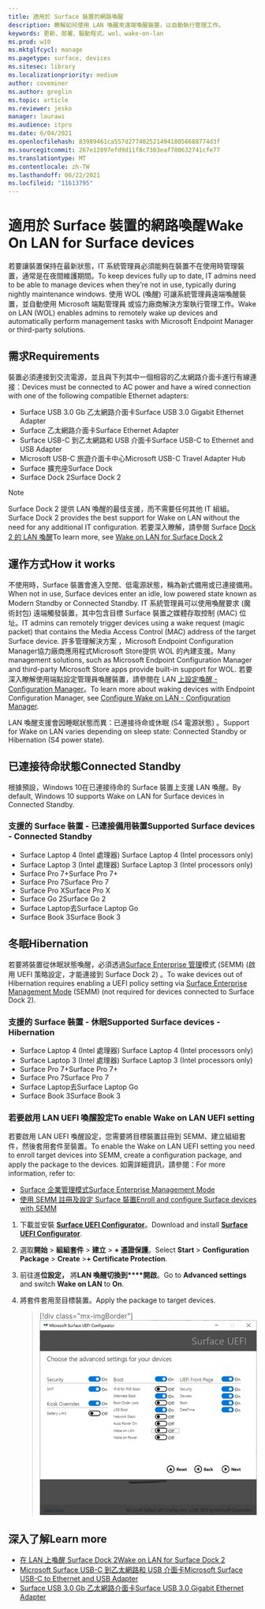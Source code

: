 ```yaml
---
title: 適用於 Surface 裝置的網路喚醒
description: 瞭解如何使用 LAN 喚醒來遠端喚醒裝置，以自動執行管理工作。
keywords: 更新、部署、驅動程式、wol、wake-on-lan
ms.prod: w10
ms.mktglfcycl: manage
ms.pagetype: surface, devices
ms.sitesec: library
ms.localizationpriority: medium
author: coveminer
ms.author: greglin
ms.topic: article
ms.reviewer: jesko
manager: laurawi
ms.audience: itpro
ms.date: 6/04/2021
ms.openlocfilehash: 83989461ca557d27740252149418056688774d3f
ms.sourcegitcommit: 267e12897efd9d11f8c7303eaf780632741cfe77
ms.translationtype: MT
ms.contentlocale: zh-TW
ms.lasthandoff: 06/22/2021
ms.locfileid: "11613795"
---
```

# <a name="wake-on-lan-for-surface-devices"></a><span data-ttu-id="a0c41-104">適用於 Surface 裝置的網路喚醒</span><span class="sxs-lookup"><span data-stu-id="a0c41-104">Wake On LAN for Surface devices</span></span>

<span data-ttu-id="a0c41-105">若要讓裝置保持在最新狀態，IT 系統管理員必須能夠在裝置不在使用時管理裝置，通常是在夜間維護期間。</span><span class="sxs-lookup"><span data-stu-id="a0c41-105">To keep devices fully up to date, IT admins need to be able to manage devices when they’re not in use, typically during nightly maintenance windows.</span></span> <span data-ttu-id="a0c41-106">使用 WOL (喚醒) 可讓系統管理員遠端喚醒裝置，並自動使用 Microsoft 端點管理員 或協力廠商解決方案執行管理工作。</span><span class="sxs-lookup"><span data-stu-id="a0c41-106">Wake on LAN (WOL) enables admins to remotely wake up devices and automatically perform management tasks with Microsoft Endpoint Manager or third-party solutions.</span></span>

## <a name="requirements"></a><span data-ttu-id="a0c41-107">需求</span><span class="sxs-lookup"><span data-stu-id="a0c41-107">Requirements</span></span>

<span data-ttu-id="a0c41-108">裝置必須連接到交流電源，並且與下列其中一個相容的乙太網路介面卡進行有線連接：</span><span class="sxs-lookup"><span data-stu-id="a0c41-108">Devices must be connected to AC power and have a wired connection with one of the following compatible Ethernet adapters:</span></span>

- <span data-ttu-id="a0c41-109">Surface USB 3.0 Gb 乙太網路介面卡</span><span class="sxs-lookup"><span data-stu-id="a0c41-109">Surface USB 3.0 Gigabit Ethernet Adapter</span></span>
- <span data-ttu-id="a0c41-110">Surface 乙太網路介面卡</span><span class="sxs-lookup"><span data-stu-id="a0c41-110">Surface Ethernet Adapter</span></span>
- <span data-ttu-id="a0c41-111">Surface USB-C 到乙太網路和 USB 介面卡</span><span class="sxs-lookup"><span data-stu-id="a0c41-111">Surface USB-C to Ethernet and USB Adapter</span></span>
- <span data-ttu-id="a0c41-112">Microsoft USB-C 旅遊介面卡中心</span><span class="sxs-lookup"><span data-stu-id="a0c41-112">Microsoft USB-C Travel Adapter Hub</span></span>
- <span data-ttu-id="a0c41-113">Surface 擴充座</span><span class="sxs-lookup"><span data-stu-id="a0c41-113">Surface Dock</span></span>
- <span data-ttu-id="a0c41-114">Surface Dock 2</span><span class="sxs-lookup"><span data-stu-id="a0c41-114">Surface Dock 2</span></span>

> [!NOTE]
> <span data-ttu-id="a0c41-115">Surface Dock 2 提供 LAN 喚醒的最佳支援，而不需要任何其他 IT 組組。</span><span class="sxs-lookup"><span data-stu-id="a0c41-115">Surface Dock 2 provides the best support for Wake on LAN without the need for any additional IT configuration.</span></span> <span data-ttu-id="a0c41-116">若要深入瞭解，請參閱 Surface [Dock 2 的 LAN 喚醒](wake-on-lan-surface-dock2.md)</span><span class="sxs-lookup"><span data-stu-id="a0c41-116">To learn more, see [Wake on LAN for Surface Dock 2](wake-on-lan-surface-dock2.md)</span></span>

## <a name="how-it-works"></a><span data-ttu-id="a0c41-117">運作方式</span><span class="sxs-lookup"><span data-stu-id="a0c41-117">How it works</span></span>

<span data-ttu-id="a0c41-118">不使用時，Surface 裝置會進入空閒、低電源狀態，稱為新式備用或已連接備用。</span><span class="sxs-lookup"><span data-stu-id="a0c41-118">When not in use, Surface devices enter an idle, low powered state known as Modern Standby or Connected Standby.</span></span> <span data-ttu-id="a0c41-119">IT 系統管理員可以使用喚醒要求 (魔術封包) 遠端觸發裝置，其中包含目標 Surface 裝置之媒體存取控制 (MAC) 位址。</span><span class="sxs-lookup"><span data-stu-id="a0c41-119">IT admins can remotely trigger devices using a wake request (magic packet) that contains the Media Access Control (MAC) address of the target Surface device.</span></span> <span data-ttu-id="a0c41-120">許多管理解決方案 ，Microsoft Endpoint Configuration Manager協力廠商應用程式Microsoft Store提供 WOL 的內建支援。</span><span class="sxs-lookup"><span data-stu-id="a0c41-120">Many management solutions, such as Microsoft Endpoint Configuration Manager and third-party Microsoft Store apps provide built-in support for WOL.</span></span> <span data-ttu-id="a0c41-121">若要深入瞭解使用端點設定管理員喚醒裝置，請參閱在 LAN [上設定喚醒 - Configuration Manager](/mem/configmgr/core/clients/deploy/configure-wake-on-lan)。</span><span class="sxs-lookup"><span data-stu-id="a0c41-121">To learn more about waking devices with Endpoint Configuration Manager, see [Configure Wake on LAN - Configuration Manager](/mem/configmgr/core/clients/deploy/configure-wake-on-lan).</span></span>

<span data-ttu-id="a0c41-122">LAN 喚醒支援會因睡眠狀態而異：已連接待命或休眠 (S4 電源狀態) 。</span><span class="sxs-lookup"><span data-stu-id="a0c41-122">Support for Wake on LAN varies depending on sleep state:  Connected Standby or Hibernation (S4 power state).</span></span>

## <a name="connected-standby"></a><span data-ttu-id="a0c41-123">已連接待命狀態</span><span class="sxs-lookup"><span data-stu-id="a0c41-123">Connected Standby</span></span>

<span data-ttu-id="a0c41-124">根據預設，Windows 10在已連接待命的 Surface 裝置上支援 LAN 喚醒。</span><span class="sxs-lookup"><span data-stu-id="a0c41-124">By default, Windows 10 supports Wake on LAN for Surface devices in Connected Standby.</span></span>

### <a name="supported-surface-devices---connected-standby"></a><span data-ttu-id="a0c41-125">支援的 Surface 裝置 - 已連接備用裝置</span><span class="sxs-lookup"><span data-stu-id="a0c41-125">Supported Surface devices - Connected Standby</span></span>

- <span data-ttu-id="a0c41-126">Surface Laptop 4 (Intel 處理器) </span><span class="sxs-lookup"><span data-stu-id="a0c41-126">Surface Laptop 4 (Intel processors only)</span></span>
- <span data-ttu-id="a0c41-127">Surface Laptop 3 (Intel 處理器) </span><span class="sxs-lookup"><span data-stu-id="a0c41-127">Surface Laptop 3 (Intel processors only)</span></span>
- <span data-ttu-id="a0c41-128">Surface Pro 7+</span><span class="sxs-lookup"><span data-stu-id="a0c41-128">Surface Pro 7+</span></span>
- <span data-ttu-id="a0c41-129">Surface Pro 7</span><span class="sxs-lookup"><span data-stu-id="a0c41-129">Surface Pro 7</span></span>
- <span data-ttu-id="a0c41-130">Surface Pro X</span><span class="sxs-lookup"><span data-stu-id="a0c41-130">Surface Pro X</span></span>
- <span data-ttu-id="a0c41-131">Surface Go 2</span><span class="sxs-lookup"><span data-stu-id="a0c41-131">Surface Go 2</span></span>
- <span data-ttu-id="a0c41-132">Surface Laptop去</span><span class="sxs-lookup"><span data-stu-id="a0c41-132">Surface Laptop Go</span></span>
- <span data-ttu-id="a0c41-133">Surface Book 3</span><span class="sxs-lookup"><span data-stu-id="a0c41-133">Surface Book 3</span></span>

## <a name="hibernation"></a><span data-ttu-id="a0c41-134">冬眠</span><span class="sxs-lookup"><span data-stu-id="a0c41-134">Hibernation</span></span>

<span data-ttu-id="a0c41-135">若要將裝置從休眠狀態喚醒，必須透過[Surface Enterprise 管理](surface-enterprise-management-mode.md)模式 (SEMM)  (啟用 UEFI 策略設定，才能連接到 Surface Dock 2) 。</span><span class="sxs-lookup"><span data-stu-id="a0c41-135">To wake devices out of Hibernation requires enabling a UEFI policy setting via [Surface Enterprise Management Mode](surface-enterprise-management-mode.md) (SEMM) (not required for devices connected to Surface Dock 2).</span></span>

### <a name="supported-surface-devices---hibernation"></a><span data-ttu-id="a0c41-136">支援的 Surface 裝置 - 休眠</span><span class="sxs-lookup"><span data-stu-id="a0c41-136">Supported Surface devices - Hibernation</span></span>

- <span data-ttu-id="a0c41-137">Surface Laptop 4 (Intel 處理器) </span><span class="sxs-lookup"><span data-stu-id="a0c41-137">Surface Laptop 4 (Intel processors only)</span></span>
- <span data-ttu-id="a0c41-138">Surface Laptop 3 (Intel 處理器) </span><span class="sxs-lookup"><span data-stu-id="a0c41-138">Surface Laptop 3 (Intel processors only)</span></span>
- <span data-ttu-id="a0c41-139">Surface Pro 7+</span><span class="sxs-lookup"><span data-stu-id="a0c41-139">Surface Pro 7+</span></span>
- <span data-ttu-id="a0c41-140">Surface Pro 7</span><span class="sxs-lookup"><span data-stu-id="a0c41-140">Surface Pro 7</span></span>
- <span data-ttu-id="a0c41-141">Surface Laptop去</span><span class="sxs-lookup"><span data-stu-id="a0c41-141">Surface Laptop Go</span></span>
- <span data-ttu-id="a0c41-142">Surface Book 3</span><span class="sxs-lookup"><span data-stu-id="a0c41-142">Surface Book 3</span></span>

### <a name="to-enable-wake-on-lan-uefi-setting"></a><span data-ttu-id="a0c41-143">若要啟用 LAN UEFI 喚醒設定</span><span class="sxs-lookup"><span data-stu-id="a0c41-143">To enable Wake on LAN UEFI setting</span></span>

<span data-ttu-id="a0c41-144">若要啟用 LAN UEFI 喚醒設定，您需要將目標裝置註冊到 SEMM、建立組組套件，然後套用套件至裝置。</span><span class="sxs-lookup"><span data-stu-id="a0c41-144">To enable the Wake on LAN UEFI setting you need to enroll target devices into SEMM, create a configuration package, and apply the package to the devices.</span></span> <span data-ttu-id="a0c41-145">如需詳細資訊，請參閱：</span><span class="sxs-lookup"><span data-stu-id="a0c41-145">For more information, refer to:</span></span>

- [<span data-ttu-id="a0c41-146">Surface 企業管理模式</span><span class="sxs-lookup"><span data-stu-id="a0c41-146">Surface Enterprise Management Mode</span></span>](surface-enterprise-management-mode.md)
- [<span data-ttu-id="a0c41-147">使用 SEMM 註冊及設定 Surface 裝置</span><span class="sxs-lookup"><span data-stu-id="a0c41-147">Enroll and configure Surface devices with SEMM</span></span>](enroll-and-configure-surface-devices-with-semm.md)

1. <span data-ttu-id="a0c41-148">下載並安裝 [**Surface UEFI Configurator**](https://www.microsoft.com/download/details.aspx?id=46703)。</span><span class="sxs-lookup"><span data-stu-id="a0c41-148">Download and install [**Surface UEFI Configurator**](https://www.microsoft.com/download/details.aspx?id=46703).</span></span>
2. <span data-ttu-id="a0c41-149">選取**開始**  >  **組組套件**  >  **建立**  > **+ 憑證保護**。</span><span class="sxs-lookup"><span data-stu-id="a0c41-149">Select **Start** > **Configuration Package** > **Create** >**+ Certificate Protection**.</span></span>
3. <span data-ttu-id="a0c41-150">前往進**位設定，** 將**LAN 喚醒切換到\*\*\*\*開啟**。</span><span class="sxs-lookup"><span data-stu-id="a0c41-150">Go to **Advanced settings** and switch **Wake on LAN** to **On**.</span></span>
4. <span data-ttu-id="a0c41-151">將套件套用至目標裝置。</span><span class="sxs-lookup"><span data-stu-id="a0c41-151">Apply the package to target devices.</span></span>

    > [!div class="mx-imgBorder"]
    > ![啟用 LAN UEFI 策略設定上的喚醒](images/wol-uefi.png)

## <a name="learn-more"></a><span data-ttu-id="a0c41-153">深入了解</span><span class="sxs-lookup"><span data-stu-id="a0c41-153">Learn more</span></span>

- [<span data-ttu-id="a0c41-154">在 LAN 上喚醒 Surface Dock 2</span><span class="sxs-lookup"><span data-stu-id="a0c41-154">Wake on LAN for Surface Dock 2</span></span>](wake-on-lan-surface-dock2.md)
- [<span data-ttu-id="a0c41-155">Microsoft Surface USB-C 到乙太網路和 USB 介面卡</span><span class="sxs-lookup"><span data-stu-id="a0c41-155">Microsoft Surface USB-C to Ethernet and USB Adapter</span></span>](https://www.microsoft.com/p/surface-usb-c-to-ethernet-and-usb-adapter/8wt81cglrblp?)
- [<span data-ttu-id="a0c41-156">Surface USB 3.0 Gb 乙太網路介面卡</span><span class="sxs-lookup"><span data-stu-id="a0c41-156">Surface USB 3.0 Gigabit Ethernet Adapter</span></span>](https://www.microsoft.com/p/surface-usb-30-gigabit-ethernet-adapter/8xn9fqvzbvq0?)

